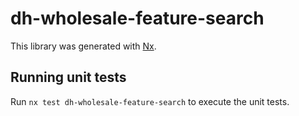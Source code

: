 # dh-wholesale-feature-search

This library was generated with [Nx](https://nx.dev).

## Running unit tests

Run `nx test dh-wholesale-feature-search` to execute the unit tests.
